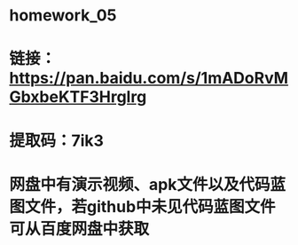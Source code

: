 # homework_05
# 链接：https://pan.baidu.com/s/1mADoRvMGbxbeKTF3Hrglrg 
# 提取码：7ik3 
# 网盘中有演示视频、apk文件以及代码蓝图文件，若github中未见代码蓝图文件可从百度网盘中获取
